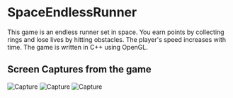 # SpaceEndlessRunner

This game is an endless runner set in space. You earn points by collecting rings and lose lives by hitting obstacles. The player's speed increases with time. 
The game is written in C++ using OpenGL.

## Screen Captures from the game

![Capture](https://i.imgur.com/67srtEQ.png)
![Capture](https://i.imgur.com/vr1DL5x.png)
![Capture](https://i.imgur.com/2xch7TW.png)
